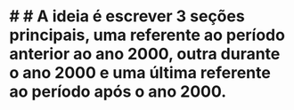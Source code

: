 
# # # A ideia é escrever 3 seções principais, uma referente ao período anterior ao ano 2000, outra durante o ano 2000 e uma última referente ao período após o ano 2000.